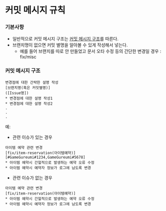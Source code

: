 # 커밋 메시지 규칙

### 기본사항
- 일반적으로 커밋 메시지 구조는 [커밋 메시지 구조](#커밋-메시지-구조)를 따른다.
- 브랜치명이 없으면 커밋 별명을 알아볼 수 있게 작성해서 넣는다.
  - 예를 들어 브랜치를 따로 안 만들었고 문서 오타 수정 등의 간단한 변경일 경우 : fix/misc

### 커밋 메시지 구조
```
변경점에 대한 간략한 설명 작성
[브랜치명(혹은 커밋별명)]
([Issue명])
* 변경점에 대한 설명 작성1
* 변경점에 대한 설명 작성2
.
.
.
```

예:
- 관련 이슈가 있는 경우
```
아이템 예약 관련 변경
[fix/item-reservation(아이템예약)]
[#GameGureumi#1234,GameGureumi#5678]
* 아이템 예약시 간헐적으로 발생하는 예약 오류 수정
* 아이템 예약시 예약자 정보가 로그에 남도록 변경
```

- 관련 이슈가 없는 경우
```
아이템 예약 관련 변경
[fix/item-reservation(아이템예약)]
* 아이템 예약시 간헐적으로 발생하는 예약 오류 수정
* 아이템 예약시 예약자 정보가 로그에 남도록 변경
```